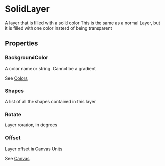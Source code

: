 # SolidLayer

A layer that is filled with a solid color
This is the same as a normal Layer, but it is filled with one color instead of being transparent



## Properties
### BackgroundColor

A color name or string. Cannot be a gradient



See [Colors](Colors.md)
### Shapes

A list of all the shapes contained in this layer



### Rotate

Layer rotation, in degrees



### Offset

Layer offset in Canvas Units



See [Canvas](Canvas.md)
